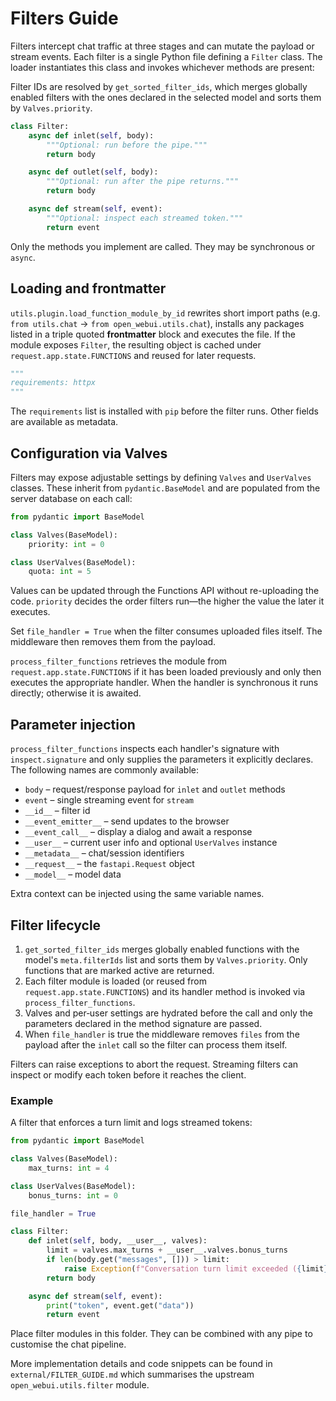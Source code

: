 # Filters Guide

Filters intercept chat traffic at three stages and can mutate the payload or stream
events. Each filter is a single Python file defining a `Filter` class. The loader
instantiates this class and invokes whichever methods are present:

Filter IDs are resolved by `get_sorted_filter_ids`, which merges globally
enabled filters with the ones declared in the selected model and sorts them by
`Valves.priority`.

```python
class Filter:
    async def inlet(self, body):
        """Optional: run before the pipe."""
        return body

    async def outlet(self, body):
        """Optional: run after the pipe returns."""
        return body

    async def stream(self, event):
        """Optional: inspect each streamed token."""
        return event
```

Only the methods you implement are called. They may be synchronous or `async`.

## Loading and frontmatter

`utils.plugin.load_function_module_by_id` rewrites short import paths (e.g.
`from utils.chat` → `from open_webui.utils.chat`), installs any packages listed
in a triple quoted **frontmatter** block and executes the file. If the module
exposes `Filter`, the resulting object is cached under
`request.app.state.FUNCTIONS` and reused for later requests.

```python
"""
requirements: httpx
"""
```

The `requirements` list is installed with `pip` before the filter runs. Other
fields are available as metadata.

## Configuration via Valves

Filters may expose adjustable settings by defining `Valves` and `UserValves`
classes. These inherit from `pydantic.BaseModel` and are populated from the
server database on each call:

```python
from pydantic import BaseModel

class Valves(BaseModel):
    priority: int = 0

class UserValves(BaseModel):
    quota: int = 5
```

Values can be updated through the Functions API without re-uploading the code.
`priority` decides the order filters run—the higher the value the later it
executes.

Set `file_handler = True` when the filter consumes uploaded files itself. The
middleware then removes them from the payload.

`process_filter_functions` retrieves the module from
`request.app.state.FUNCTIONS` if it has been loaded previously and only then
executes the appropriate handler. When the handler is synchronous it runs
directly; otherwise it is awaited.

## Parameter injection

`process_filter_functions` inspects each handler's signature with
`inspect.signature` and only supplies the parameters it explicitly declares. The
following names are commonly available:

- `body` – request/response payload for `inlet` and `outlet` methods
- `event` – single streaming event for `stream`
- `__id__` – filter id
- `__event_emitter__` – send updates to the browser
- `__event_call__` – display a dialog and await a response
- `__user__` – current user info and optional `UserValves` instance
- `__metadata__` – chat/session identifiers
- `__request__` – the `fastapi.Request` object
- `__model__` – model data

Extra context can be injected using the same variable names.

## Filter lifecycle

1. `get_sorted_filter_ids` merges globally enabled functions with the
   model's `meta.filterIds` list and sorts them by `Valves.priority`. Only
   functions that are marked active are returned.
2. Each filter module is loaded (or reused from
   `request.app.state.FUNCTIONS`) and its handler method is invoked via
   `process_filter_functions`.
3. Valves and per‑user settings are hydrated before the call and only the
   parameters declared in the method signature are passed.
4. When `file_handler` is true the middleware removes `files` from the payload
   after the `inlet` call so the filter can process them itself.

Filters can raise exceptions to abort the request. Streaming filters can inspect
or modify each token before it reaches the client.

### Example

A filter that enforces a turn limit and logs streamed tokens:

```python
from pydantic import BaseModel

class Valves(BaseModel):
    max_turns: int = 4

class UserValves(BaseModel):
    bonus_turns: int = 0

file_handler = True

class Filter:
    def inlet(self, body, __user__, valves):
        limit = valves.max_turns + __user__.valves.bonus_turns
        if len(body.get("messages", [])) > limit:
            raise Exception(f"Conversation turn limit exceeded ({limit})")
        return body

    async def stream(self, event):
        print("token", event.get("data"))
        return event
```

Place filter modules in this folder. They can be combined with any pipe to
customise the chat pipeline.

More implementation details and code snippets can be found in
`external/FILTER_GUIDE.md` which summarises the upstream
`open_webui.utils.filter` module.
